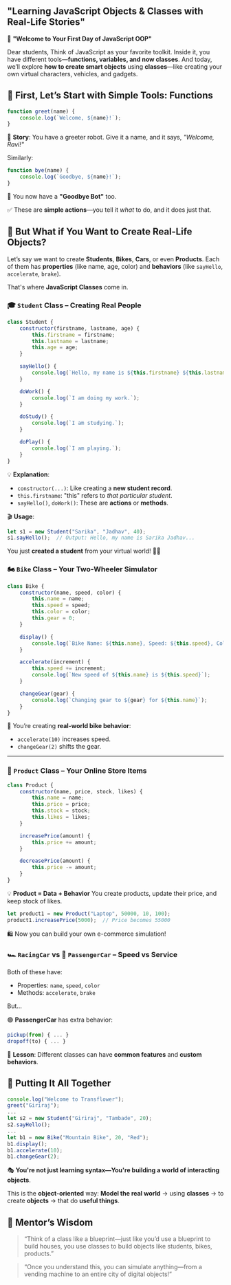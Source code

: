 
## "Learning JavaScript Objects & Classes with Real-Life Stories"

👋 **"Welcome to Your First Day of JavaScript OOP"**

Dear students,
Think of JavaScript as your favorite toolkit. Inside it, you have different tools—**functions, variables, and now classes**. And today, we’ll explore **how to create smart objects** using **classes**—like creating your own virtual characters, vehicles, and gadgets.



## 🔧 First, Let’s Start with Simple Tools: Functions

```js
function greet(name) {
    console.log(`Welcome, ${name}!`);
}
```

🧠 **Story**: You have a greeter robot. Give it a name, and it says,
*"Welcome, Ravi!"*

Similarly:

```js
function bye(name) {
    console.log(`Goodbye, ${name}!`);
}
```

📣 You now have a **"Goodbye Bot"** too.

✅ These are **simple actions**—you tell it *what* to do, and it does just that.



## 🧱 But What if You Want to Create Real-Life Objects?

Let’s say we want to create **Students**, **Bikes**, **Cars**, or even **Products**.
Each of them has **properties** (like name, age, color) and **behaviors** (like `sayHello`, `accelerate`, `brake`).

That's where **JavaScript Classes** come in.



### 🎓 `Student` Class – Creating Real People

```js
class Student {
    constructor(firstname, lastname, age) {
        this.firstname = firstname;
        this.lastname = lastname;
        this.age = age;
    }

    sayHello() {
        console.log(`Hello, my name is ${this.firstname} ${this.lastname} and I am ${this.age} years old.`);
    }

    doWork() {
        console.log(`I am doing my work.`);
    }

    doStudy() {
        console.log(`I am studying.`);
    }

    doPlay() {
        console.log(`I am playing.`);
    }
}
```

💡 **Explanation**:

* `constructor(...)`: Like creating a **new student record**.
* `this.firstname`: "this" refers to *that particular student*.
* `sayHello()`, `doWork()`: These are **actions** or **methods**.

🎬 **Usage**:

```js
let s1 = new Student("Sarika", "Jadhav", 40);
s1.sayHello();  // Output: Hello, my name is Sarika Jadhav...
```

You just **created a student** from your virtual world! 🧍‍♀️



### 🏍️ `Bike` Class – Your Two-Wheeler Simulator

```js
class Bike {
    constructor(name, speed, color) {
        this.name = name;
        this.speed = speed;
        this.color = color;
        this.gear = 0;
    }

    display() {
        console.log(`Bike Name: ${this.name}, Speed: ${this.speed}, Color: ${this.color}`);
    }

    accelerate(increment) {
        this.speed += increment;
        console.log(`New speed of ${this.name} is ${this.speed}`);
    }

    changeGear(gear) {
        console.log(`Changing gear to ${gear} for ${this.name}`);
    }
}
```

🧠 You’re creating **real-world bike behavior**:

* `accelerate(10)` increases speed.
* `changeGear(2)` shifts the gear.

---

### 🛒 `Product` Class – Your Online Store Items

```js
class Product {
    constructor(name, price, stock, likes) {
        this.name = name;
        this.price = price;
        this.stock = stock;
        this.likes = likes;
    }

    increasePrice(amount) {
        this.price += amount;
    }

    decreasePrice(amount) {
        this.price -= amount;
    }
}
```

💡 **Product = Data + Behavior**
You create products, update their price, and keep stock of likes.

```js
let product1 = new Product("Laptop", 50000, 10, 100);
product1.increasePrice(5000);  // Price becomes 55000
```

🛍️ Now you can build your own e-commerce simulation!


### 🏎️ `RacingCar` vs 🚖 `PassengerCar` – Speed vs Service

Both of these have:

* Properties: `name`, `speed`, `color`
* Methods: `accelerate`, `brake`

But...

🟢 **PassengerCar** has extra behavior:

```js
pickup(from) { ... }
dropoff(to) { ... }
```

📖 **Lesson**: Different classes can have **common features** and **custom behaviors**.



## 🧪 Putting It All Together

```js
console.log("Welcome to Transflower");
greet("Giriraj");
...
let s2 = new Student("Giriraj", "Tambade", 20);
s2.sayHello();
...
let b1 = new Bike("Mountain Bike", 20, "Red");
b1.display();
b1.accelerate(10);
b1.changeGear(2);
```

🎭 **You're not just learning syntax—You're building a world of interacting objects**.

This is the **object-oriented** way:
**Model the real world** → using **classes** → to create **objects** → that do **useful things**.

## 🌱 Mentor’s Wisdom

> “Think of a class like a blueprint—just like you’d use a blueprint to build houses, you use classes to build objects like students, bikes, products.”

> “Once you understand this, you can simulate anything—from a vending machine to an entire city of digital objects!”

